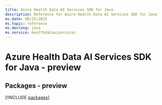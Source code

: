 ```yaml
---
title: Azure Health Data AI Services SDK for Java
description: Reference for Azure Health Data AI Services SDK for Java
ms.date: 08/15/2025
ms.topic: reference
ms.devlang: java
ms.service: healthdataaiservices
---
```

# Azure Health Data AI Services SDK for Java - preview
## Packages - preview
[!INCLUDE [packages](health-data-ai-services-index.md)]